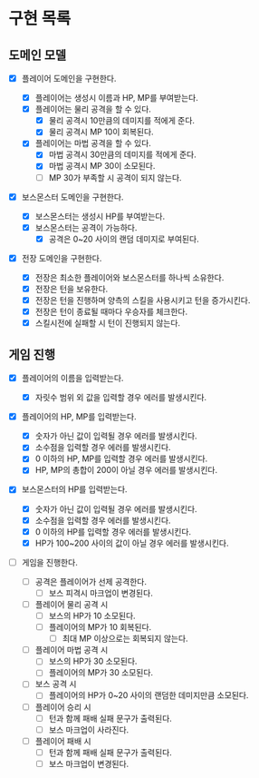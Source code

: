 # 구현 목록

## 도메인 모델

- [x] 플레이어 도메인을 구현한다.

  - [x] 플레이어는 생성시 이름과 HP, MP를 부여받는다.
  - [x] 플레이어는 물리 공격을 할 수 있다.
    - [x] 물리 공격시 10만큼의 데미지를 적에게 준다.
    - [x] 물리 공격시 MP 10이 회복된다.
  - [x] 플레이어는 마법 공격을 할 수 있다.
    - [x] 마법 공격시 30만큼의 데미지를 적에게 준다.
    - [x] 마법 공격시 MP 30이 소모된다.
    - [ ] MP 30가 부족할 시 공격이 되지 않는다.

- [x] 보스몬스터 도메인을 구현한다.

  - [x] 보스몬스터는 생성시 HP를 부여받는다.
  - [x] 보스몬스터는 공격이 가능하다.
    - [x] 공격은 0~20 사이의 랜덤 데미지로 부여된다.

- [x] 전장 도메인을 구현한다.
  - [x] 전장은 최소한 플레이어와 보스몬스터를 하나씩 소유한다.
  - [x] 전장은 턴을 보유한다.
  - [x] 전장은 턴을 진행하며 양측의 스킬을 사용시키고 턴을 증가시킨다.
  - [x] 전장은 턴이 종료될 때마다 우승자를 체크한다.
  - [x] 스킬시전에 실패할 시 턴이 진행되지 않는다.

## 게임 진행

- [x] 플레이어의 이름을 입력받는다.

  - [x] 자릿수 범위 외 값을 입력할 경우 에러를 발생시킨다.

- [x] 플레이어의 HP, MP를 입력받는다.

  - [x] 숫자가 아닌 값이 입력될 경우 에러를 발생시킨다.
  - [x] 소수점을 입력할 경우 에러를 발생시킨다.
  - [x] 0 이하의 HP, MP를 입력할 경우 에러를 발생시킨다.
  - [x] HP, MP의 총합이 200이 아닐 경우 에러를 발생시킨다.

- [x] 보스몬스터의 HP를 입력받는다.

  - [x] 숫자가 아닌 값이 입력될 경우 에러를 발생시킨다.
  - [x] 소수점을 입력할 경우 에러를 발생시킨다.
  - [x] 0 이하의 HP를 입력할 경우 에러를 발생시킨다.
  - [x] HP가 100~200 사이의 값이 아닐 경우 에러를 발생시킨다.

- [ ] 게임을 진행한다.

  - [ ] 공격은 플레이어가 선제 공격한다.
    - [ ] 보스 피격시 마크업이 변경된다.
  - [ ] 플레이어 물리 공격 시
    - [ ] 보스의 HP가 10 소모된다.
    - [ ] 플레이어의 MP가 10 회복된다.
      - [ ] 최대 MP 이상으로는 회복되지 않는다.
  - [ ] 플레이어 마법 공격 시
    - [ ] 보스의 HP가 30 소모된다.
    - [ ] 플레이어의 MP가 30 소모된다.
  - [ ] 보스 공격 시
    - [ ] 플레이어의 HP가 0~20 사이의 랜덤한 데미지만큼 소모된다.
  - [ ] 플레이어 승리 시
    - [ ] 턴과 함께 패배 실패 문구가 출력된다.
    - [ ] 보스 마크업이 사라진다.
  - [ ] 플레이어 패배 시
    - [ ] 턴과 함께 패배 실패 문구가 출력된다.
    - [ ] 보스 마크업이 변경된다.
